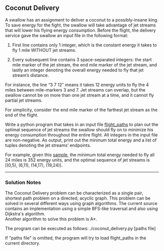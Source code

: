 ## Coconut Delivery

A swallow has an assignment to deliver a coconut to a possibly-insane king. To save energy for the fight, the swallow will take advantage of jet streams that will lower his flying energy consumption. Before the flight, the delivery service gave the swallow an input file in the following format:

1. First line contains only 1 integer, which is the constant energy it takes to fly 1 mile WITHOUT jet streams.

2. Every subsequent line contains 3 space-separated integers: the start mile marker of the jet stream, the end mile marker of the jet stream, and lastly an integer denoting the overall energy needed to fly that jet stream’s distance.

For instance, the line “3 7 12″ means it takes 12 energy units to fly the 4 miles between mile-markers 3 and 7. Jet streams can overlap, but the swallow cannot be on more than one jet stream at a time, and it cannot fly partial jet streams.

For simplicity, consider the end mile marker of the farthest jet stream as the end of the flight.

Write a python program that takes in an input file [flight_paths](flight_paths.txt) to plan out the optimal sequence of jet streams the swallow should fly on to minimize his energy consumption throughout the entire flight. All integers in the input file are non-negative. As output, print out the mininum total energy and a list of tuples denoting the jet streams’ endpoints.

For example, given this [sample](sample_paths.txt), the minimum total energy needed to fly all 24 miles is 352 energy units, and the optimal sequence of jet streams is [(0,5), (6,11), (14,17), (19,24)].

---

### Solution Notes ###

The Coconut Delivery problem can be characterized as a single pair, shortest path problem on a directed, acyclic graph.
This problem can be solved in several different ways using graph algorithms. 
The current source contains an implementation using a simple BFS-like traversal and also using Dijkstra's algorithm.  
Another algorithm to solve this problem is A\*.

The program can be executed as follows:
	./coconut_delivery.py [paths file]

If "paths file" is omitted, the program will try to load flight\_paths in the
current directory.
